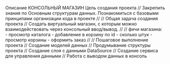 Описание
КОНСОЛЬНЫЙ МАГАЗИН Цель создания проекта
//    Закрепить знания по Основным структурам данных. Познакомиться с базовыми принципами организации кода в проекте
//
//    Общая задача создания проекта
//    Создать виртуальный магазин, с которым можно взаимодействовать через консольный ввод/вывод.
//
//    фичи магазина: - просмотр каталога - добавление в корзину по id - сколько штук - просмотр корзины - оформить заказ
//
//    Пошаговое выполнение проекта
//    Создание моделей данных
//    Продумывание структуры проекта
//    Создание слоя с данными DataSource
//    Создание сервиса для управления данными
//    Работа с выводом данных в консоль
